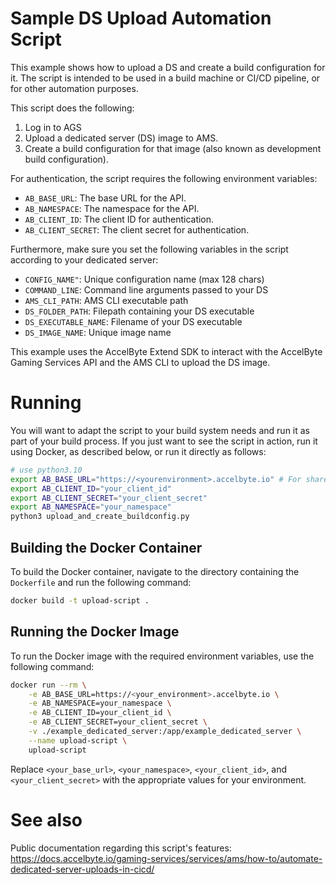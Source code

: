 # Sample DS Upload Automation Script

This example shows how to upload a DS and create a build configuration for it.
The script is intended to be used in a build machine or CI/CD pipeline, or for other automation purposes.

This script does the following:
1. Log in to AGS
2. Upload a dedicated server (DS) image to AMS.
3. Create a build configuration for that image (also known as development build configuration).

For authentication, the script requires the following environment variables:
- `AB_BASE_URL`: The base URL for the API.
- `AB_NAMESPACE`: The namespace for the API.
- `AB_CLIENT_ID`: The client ID for authentication.
- `AB_CLIENT_SECRET`: The client secret for authentication.

Furthermore, make sure you set the following variables in the script according to your dedicated server:
- `CONFIG_NAME"`: Unique configuration name (max 128 chars)
- `COMMAND_LINE`: Command line arguments passed to your DS
- `AMS_CLI_PATH`: AMS CLI executable path
- `DS_FOLDER_PATH`: Filepath containing your DS executable
- `DS_EXECUTABLE_NAME`: Filename of your DS executable
- `DS_IMAGE_NAME`: Unique image name

This example uses the AccelByte Extend SDK to interact with the AccelByte Gaming Services API and the AMS CLI to upload the DS image.

# Running
You will want to adapt the script to your build system needs and run it as part of your build process.
If you just want to see the script in action, run it using Docker, as described below, or run it directly as follows:
```sh
# use python3.10
export AB_BASE_URL="https://<yourenvironment>.accelbyte.io" # For shared cloud use https://<studionamespace>-<gamenamespace>.prod.gamingservices.accelbyte.io
export AB_CLIENT_ID="your_client_id"
export AB_CLIENT_SECRET="your_client_secret"
export AB_NAMESPACE="your_namespace"
python3 upload_and_create_buildconfig.py
```

## Building the Docker Container

To build the Docker container, navigate to the directory containing the `Dockerfile` and run the following command:

```sh
docker build -t upload-script .
```

## Running the Docker Image

To run the Docker image with the required environment variables, use the following command:

```sh
docker run --rm \
    -e AB_BASE_URL=https://<your_environment>.accelbyte.io \
    -e AB_NAMESPACE=your_namespace \
    -e AB_CLIENT_ID=your_client_id \
    -e AB_CLIENT_SECRET=your_client_secret \
    -v ./example_dedicated_server:/app/example_dedicated_server \
    --name upload-script \
    upload-script
```

Replace `<your_base_url>`, `<your_namespace>`, `<your_client_id>`, and `<your_client_secret>` with the appropriate values for your environment.

# See also
Public documentation regarding this script's features: https://docs.accelbyte.io/gaming-services/services/ams/how-to/automate-dedicated-server-uploads-in-cicd/